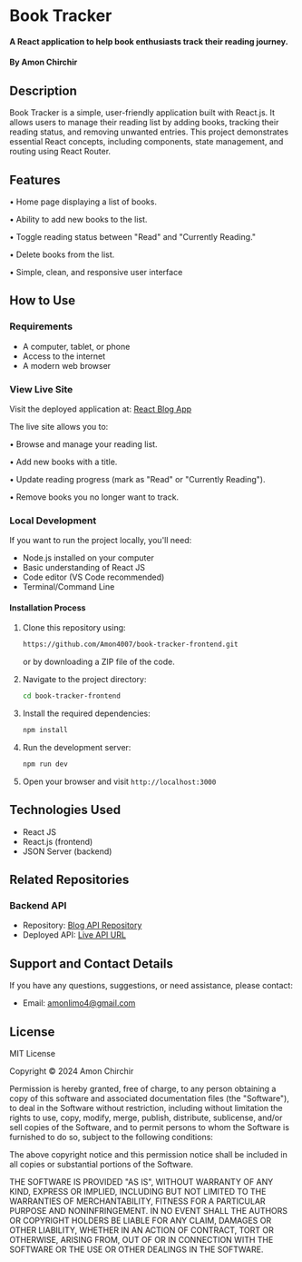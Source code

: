 # Book Tracker

#### A React application to help book enthusiasts track their reading journey. 

#### By **Amon Chirchir**

## Description
Book Tracker is a simple, user-friendly application built with React.js. It allows users to manage their reading list by adding books, tracking their reading status, and removing unwanted entries. This project demonstrates essential React concepts, including components, state management, and routing using React Router.



## Features
• Home page displaying a list of books.

• Ability to add new books to the list.

• Toggle reading status between "Read" and "Currently Reading."

• Delete books from the list.

• Simple, clean, and responsive user interface

## How to Use

### Requirements

- A computer, tablet, or phone
- Access to the internet
- A modern web browser

### View Live Site

Visit the deployed application at: [React Blog App](https://blog-app-sdf-ft11.netlify.app/)

The live site allows you to:

• Browse and manage your reading list.

• Add new books with a title.

• Update reading progress (mark as "Read" or "Currently Reading").

• Remove books you no longer want to track.


### Local Development

If you want to run the project locally, you'll need:

- Node.js installed on your computer
- Basic understanding of React JS
- Code editor (VS Code recommended)
- Terminal/Command Line

#### Installation Process

1. Clone this repository using:

   ```bash
   https://github.com/Amon4007/book-tracker-frontend.git
   ```

   or by downloading a ZIP file of the code.

2. Navigate to the project directory:

   ```bash
   cd book-tracker-frontend
   ```

3. Install the required dependencies:

   ```bash
   npm install
   ```

4. Run the development server:

   ```bash
   npm run dev
   ```

5. Open your browser and visit `http://localhost:3000`

## Technologies Used

- React JS
- React.js (frontend)
- JSON Server (backend)

## Related Repositories

### Backend API

- Repository: [Blog API Repository](https://github.com/dennis-kiboi/blog-app-sdf-ft11-json-server)
- Deployed API: [Live API URL](https://blog-app-sdf-ft11-json-server.onrender.com)

## Support and Contact Details

If you have any questions, suggestions, or need assistance, please contact:

- Email: <amonlimo4@gmail.com>

## License

MIT License

Copyright &copy; 2024 Amon Chirchir

Permission is hereby granted, free of charge, to any person obtaining a copy of this software and associated documentation files (the "Software"), to deal in the Software without restriction, including without limitation the rights to use, copy, modify, merge, publish, distribute, sublicense, and/or sell copies of the Software, and to permit persons to whom the Software is furnished to do so, subject to the following conditions:

The above copyright notice and this permission notice shall be included in all copies or substantial portions of the Software.

THE SOFTWARE IS PROVIDED "AS IS", WITHOUT WARRANTY OF ANY KIND, EXPRESS OR IMPLIED, INCLUDING BUT NOT LIMITED TO THE WARRANTIES OF MERCHANTABILITY, FITNESS FOR A PARTICULAR PURPOSE AND NONINFRINGEMENT. IN NO EVENT SHALL THE AUTHORS OR COPYRIGHT HOLDERS BE LIABLE FOR ANY CLAIM, DAMAGES OR OTHER LIABILITY, WHETHER IN AN ACTION OF CONTRACT, TORT OR OTHERWISE, ARISING FROM, OUT OF OR IN CONNECTION WITH THE SOFTWARE OR THE USE OR OTHER DEALINGS IN THE SOFTWARE.
